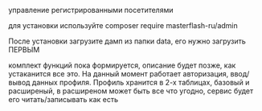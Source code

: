 управление регистрированными посетителями

для установки используйте composer require masterflash-ru/admin

После установки загрузите дамп из папки data, его нужно загрузить ПЕРВЫМ

комплект функций пока формируется, описание будет позже, как устаканится все это.
На данный момент работает авторизация, ввод/вывод данных профиля.
Профиль хранится в 2-х таблицах, базовый и расширеный, в расширеном может быть все что угодно, сервис будет его читать/записывать как есть